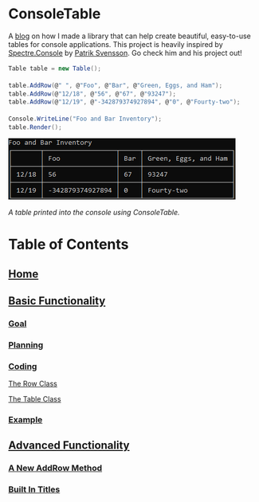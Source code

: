# ConsoleTable
A [blog](https://github.com/SoupyzInc/ConsoleTable/wiki) on how I made a library that can help create beautiful, easy-to-use tables for console applications. This project is heavily inspired by [Spectre.Console](https://github.com/spectresystems/spectre.console) by [Patrik Svensson](https://github.com/patriksvensson). Go check him and his project out!

```cs
Table table = new Table();

table.AddRow(@" ", @"Foo", @"Bar", @"Green, Eggs, and Ham");
table.AddRow(@"12/18", @"56", @"67", @"93247");
table.AddRow(@"12/19", @"-342879374927894", @"0", @"Fourty-two");

Console.WriteLine("Foo and Bar Inventory");
table.Render();
```

![](https://github.com/SoupyzInc/ConsoleTable/blob/main/Wiki/Images/Foo%20and%20Bar%20Inventory.png)

*A table printed into the console using ConsoleTable.*

# Table of Contents
## [Home](https://github.com/SoupyzInc/ConsoleTable/wiki/Home)
## [Basic Functionality](https://github.com/SoupyzInc/ConsoleTable/wiki/Basic-Functionality)
### [Goal](https://github.com/SoupyzInc/ConsoleTable/wiki/Basic-Functionality#goal)
### [Planning](https://github.com/SoupyzInc/ConsoleTable/wiki/Basic-Functionality#planning)
### [Coding](https://github.com/SoupyzInc/ConsoleTable/wiki/Basic-Functionality#coding)
[The Row Class](https://github.com/SoupyzInc/ConsoleTable/wiki/Basic-Functionality#the-row-class)

[The Table Class](https://github.com/SoupyzInc/ConsoleTable/wiki/Basic-Functionality#the-table-class)

### [Example](https://github.com/SoupyzInc/ConsoleTable/wiki/Basic-Functionality#example)
## [Advanced Functionality](https://github.com/SoupyzInc/ConsoleTable/wiki/Advanced-Functionality)
### [A New AddRow Method](https://github.com/SoupyzInc/ConsoleTable/wiki/Advanced-Functionality#a-new-addrow-method)
### [Built In Titles](https://github.com/SoupyzInc/ConsoleTable/wiki/Advanced-Functionality#built-in-titles)
